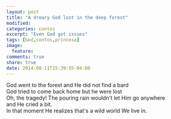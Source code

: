 ```yaml
---
layout: post
title: "A dreary God lost in the deep forest"
modified:
categories: contos
excerpt: "Even God got issues"
tags: [God,contos,princesa]
image:
  feature:
comments: true
share: true
date: 2014-08-11T15:39:55-04:00
---
```


God went to the forest and He did not find a bard  
God tried to come back home but he were lost  
Oh, the tragedy! The pouring rain wouldn't let Him go anywhere  
and He cried a bit.  
In that moment He realizes that's a wild world  We live in.
